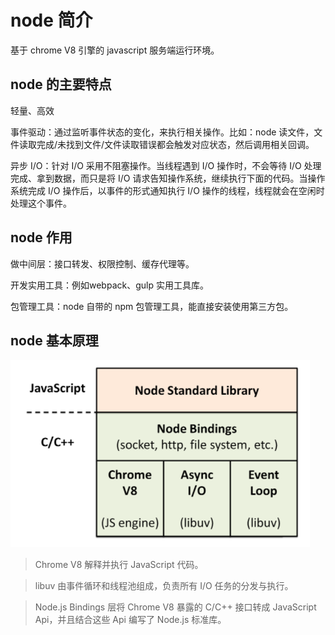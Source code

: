 # node 简介

基于 chrome V8 引擎的 javascript 服务端运行环境。

## node 的主要特点

轻量、高效

事件驱动：通过监听事件状态的变化，来执行相关操作。比如：node 读文件，文件读取完成/未找到文件/文件读取错误都会触发对应状态，然后调用相关回调。

异步 I/O：针对 I/O 采用不阻塞操作。当线程遇到 I/O 操作时，不会等待 I/O 处理完成、拿到数据，而只是将 I/O 请求告知操作系统，继续执行下面的代码。当操作系统完成 I/O 操作后，以事件的形式通知执行 I/O 操作的线程，线程就会在空闲时处理这个事件。

## node 作用

做中间层：接口转发、权限控制、缓存代理等。

开发实用工具：例如webpack、gulp 实用工具库。

包管理工具：node 自带的 npm 包管理工具，能直接安装使用第三方包。

## node 基本原理

![node 基本原理](img/node基本原理.png)

> Chrome V8 解释并执行 JavaScript 代码。

> libuv 由事件循环和线程池组成，负责所有 I/O 任务的分发与执行。

> Node.js Bindings 层将 Chrome V8 暴露的 C/C++ 接口转成 JavaScript Api，并且结合这些 Api 编写了 Node.js 标准库。

